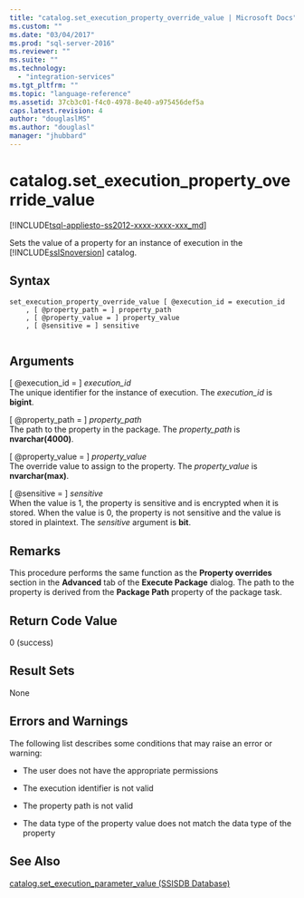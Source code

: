 ```yaml
---
title: "catalog.set_execution_property_override_value | Microsoft Docs"
ms.custom: ""
ms.date: "03/04/2017"
ms.prod: "sql-server-2016"
ms.reviewer: ""
ms.suite: ""
ms.technology: 
  - "integration-services"
ms.tgt_pltfrm: ""
ms.topic: "language-reference"
ms.assetid: 37cb3c01-f4c0-4978-8e40-a975456def5a
caps.latest.revision: 4
author: "douglaslMS"
ms.author: "douglasl"
manager: "jhubbard"
---
```

# catalog.set_execution_property_override_value
[!INCLUDE[tsql-appliesto-ss2012-xxxx-xxxx-xxx_md](../../includes/tsql-appliesto-ss2012-xxxx-xxxx-xxx-md.md)]

  Sets the value of a property for an instance of execution in the [!INCLUDE[ssISnoversion](../../includes/ssisnoversion-md.md)] catalog.  
  
## Syntax  
  
```tsql  
set_execution_property_override_value [ @execution_id = execution_id  
    , [ @property_path = ] property_path  
    , [ @property_value = ] property_value  
    , [ @sensitive = ] sensitive  
  
```  
  
## Arguments  
 [ @execution_id = ] *execution_id*  
 The unique identifier for the instance of execution. The *execution_id* is **bigint**.  
  
 [ @property_path = ] *property_path*  
 The path to the property in the package. The *property_path* is **nvarchar(4000)**.  
  
 [ @property_value = ] *property_value*  
 The override value to assign to the property. The *property_value* is **nvarchar(max)**.  
  
 [ @sensitive = ] *sensitive*  
 When the value is 1, the property is sensitive and is encrypted when it is stored. When the value is 0, the property is not sensitive and the value is stored in plaintext. The *sensitive* argument is **bit**.  
  
## Remarks  
 This procedure performs the same function as the **Property overrides** section in the **Advanced** tab of the **Execute Package** dialog. The path to the property is derived from the **Package Path** property of the package task.  
  
## Return Code Value  
 0 (success)  
  
## Result Sets  
 None  
  
## Errors and Warnings  
 The following list describes some conditions that may raise an error or warning:  
  
-   The user does not have the appropriate permissions  
  
-   The execution identifier is not valid  
  
-   The property path is not valid  
  
-   The data type of the property value does not match the data type of the property  
  
## See Also  
 [catalog.set_execution_parameter_value &#40;SSISDB Database&#41;](../../integration-services/system-stored-procedures/catalog-set-execution-parameter-value-ssisdb-database.md)  
  
  